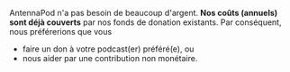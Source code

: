 AntennaPod n'a pas besoin de beaucoup d'argent. **Nos coûts (annuels) sont déjà couverts** par nos fonds de donation existants. Par conséquent, nous préférerions que vous

* faire un don à votre podcast(er) préféré(e), ou
* nous aider par une contribution non monétaire.
